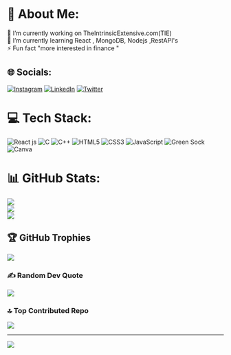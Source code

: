 # 💫 About Me:
🔭 I’m currently working on TheIntrinsicExtensive.com(TIE)<br>🌱 I’m currently learning React , MongoDB, Nodejs ,RestAPI's<br>⚡ Fun fact "more interested in finance "


## 🌐 Socials:
[![Instagram](https://img.shields.io/badge/Instagram-%23E4405F.svg?logo=Instagram&logoColor=white)](https://instagram.com/anii_.ket) [![LinkedIn](https://img.shields.io/badge/LinkedIn-%230077B5.svg?logo=linkedin&logoColor=white)](https://linkedin.com/in/aniket-vishwakarma-7585831aa) [![Twitter](https://img.shields.io/badge/Twitter-%231DA1F2.svg?logo=Twitter&logoColor=white)](https://twitter.com/Aniketvish0) 

# 💻 Tech Stack:
![React js](https://img.shields.io/badge/-ReactJs-61DAFB?logo=react&logoColor=white&style=for-the-badge)
![C](https://img.shields.io/badge/c-%2300599C.svg?style=for-the-badge&logo=c&logoColor=white) ![C++](https://img.shields.io/badge/c++-%2300599C.svg?style=for-the-badge&logo=c%2B%2B&logoColor=white) ![HTML5](https://img.shields.io/badge/html5-%23E34F26.svg?style=for-the-badge&logo=html5&logoColor=white) ![CSS3](https://img.shields.io/badge/css3-%231572B6.svg?style=for-the-badge&logo=css3&logoColor=white) ![JavaScript](https://img.shields.io/badge/javascript-%23323330.svg?style=for-the-badge&logo=javascript&logoColor=%23F7DF1E) ![Green Sock](https://img.shields.io/badge/green%20sock-88CE02?style=for-the-badge&logo=greensock&logoColor=white) ![Canva](https://img.shields.io/badge/Canva-%2300C4CC.svg?style=for-the-badge&logo=Canva&logoColor=white)
# 📊 GitHub Stats:
![](https://github-readme-stats.vercel.app/api?username=Ingenious0&theme=dark&hide_border=false&include_all_commits=false&count_private=false)<br/>
![](https://github-readme-streak-stats.herokuapp.com/?user=Ingenious0&theme=dark&hide_border=false)<br/>
![](https://github-readme-stats.vercel.app/api/top-langs/?username=Ingenious0&theme=dark&hide_border=false&include_all_commits=false&count_private=false&layout=compact)

## 🏆 GitHub Trophies
![](https://github-profile-trophy.vercel.app/?username=Ingenious0&theme=radical&no-frame=false&no-bg=true&margin-w=4)

### ✍️ Random Dev Quote
![](https://quotes-github-readme.vercel.app/api?type=horizontal&theme=merko)

### 🔝 Top Contributed Repo
![](https://github-contributor-stats.vercel.app/api?username=Ingenious0&limit=5&theme=dark&combine_all_yearly_contributions=true)

---
[![](https://visitcount.itsvg.in/api?id=Ingenious0&icon=0&color=0)](https://visitcount.itsvg.in)

<!-- Proudly created with GPRM ( https://gprm.itsvg.in ) -->
